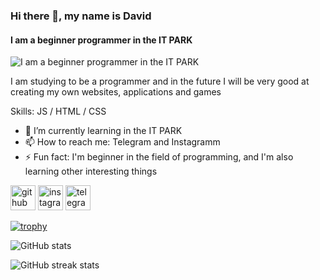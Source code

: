 ### Hi there 👋, my name is David
#### I am a beginner programmer in the IT PARK
![I am a beginner programmer in the IT PARK]([https://arturssmirnovs.github.io/github-profile-readme-generator/images/banner.png](https://yandex.ru/images/search?text=%D0%B1%D0%B0%D0%BD%D0%BD%D0%B5%D1%80+%D0%B4%D0%BB%D1%8F+%D0%BF%D1%80%D0%BE%D0%B3%D1%80%D0%B0%D0%BC%D0%BC%D0%B8%D1%81%D1%82%D0%B0+&pos=32&rpt=simage&img_url=https%3A%2F%2Fi0.wp.com%2Fgood2bsocial.com%2Fwp-content%2Fuploads%2F2019%2F05%2Fshutterstock_1128653108.jpg%3Ffit%3D7000%252C4136%26ssl%3D1&from=tabbar&lr=10335))

I am studying to be a programmer and in the future I will be very good at creating my own websites, applications and games

Skills:  JS / HTML / CSS

- 🌱 I’m currently learning in the IT PARK 
- 📫 How to reach me: Telegram and Instagramm 
- ⚡ Fun fact: I'm beginner in the field of programming, and I'm also learning other interesting things 


[<img src='https://cdn.jsdelivr.net/npm/simple-icons@3.0.1/icons/github.svg' alt='github' height='40'>](https://github.com/huh0913)  [<img src='https://cdn.jsdelivr.net/npm/simple-icons@3.0.1/icons/instagram.svg' alt='instagram' height='40'>](https://www.instagram.com/dava_674/)  [<img src='https://cdn.jsdelivr.net/npm/simple-icons@3.0.1/icons/telegram.svg' alt='telegram' height='40'>](@pOuOd)  

[![trophy](https://github-profile-trophy.vercel.app/?username=huh0913)](https://github.com/ryo-ma/github-profile-trophy)

![GitHub stats](https://github-readme-stats.vercel.app/api?username=huh0913&show_icons=true)  

![GitHub streak stats](https://streak-stats.demolab.com/?user=huh0913)  


